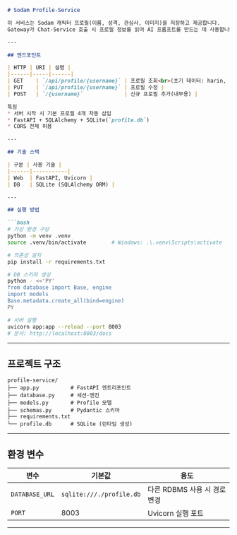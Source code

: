 ````markdown
# Sodam Profile-Service

이 서비스는 Sodam 캐릭터 프로필(이름, 성격, 관심사, 이미지)을 저장하고 제공합니다.  
Gateway가 Chat-Service 호출 시 프로필 정보를 읽어 AI 프롬프트를 만드는 데 사용합니다.

---

## 엔드포인트

| HTTP | URI | 설명 |
|------|-----|------|
| GET    | `/api/profile/{username}` | 프로필 조회<br>(초기 데이터: harin, sera, yuri, mina) |
| PUT    | `/api/profile/{username}` | 프로필 수정 |
| POST   | `/{username}`             | 신규 프로필 추가(내부용) |

특징  
* 서버 시작 시 기본 프로필 4개 자동 삽입  
* FastAPI + SQLAlchemy + SQLite(`profile.db`)  
* CORS 전체 허용

---

## 기술 스택

| 구분 | 사용 기술 |
|------|-----------|
| Web  | FastAPI, Uvicorn |
| DB   | SQLite (SQLAlchemy ORM) |

---

## 실행 방법

```bash
# 가상 환경 구성
python -m venv .venv
source .venv/bin/activate        # Windows: .\.venv\Scripts\activate

# 의존성 설치
pip install -r requirements.txt

# DB 스키마 생성
python - <<'PY'
from database import Base, engine
import models
Base.metadata.create_all(bind=engine)
PY

# 서버 실행
uvicorn app:app --reload --port 8003
# 문서: http://localhost:8003/docs
````

---

## 프로젝트 구조

```
profile-service/
├── app.py          # FastAPI 엔트리포인트
├── database.py     # 세션·엔진
├── models.py       # Profile 모델
├── schemas.py      # Pydantic 스키마
├── requirements.txt
└── profile.db      # SQLite (런타임 생성)
```

---

## 환경 변수

| 변수             | 기본값                      | 용도                  |
| -------------- | ------------------------ | ------------------- |
| `DATABASE_URL` | `sqlite:///./profile.db` | 다른 RDBMS 사용 시 경로 변경 |
| `PORT`         | 8003                     | Uvicorn 실행 포트       |

---
